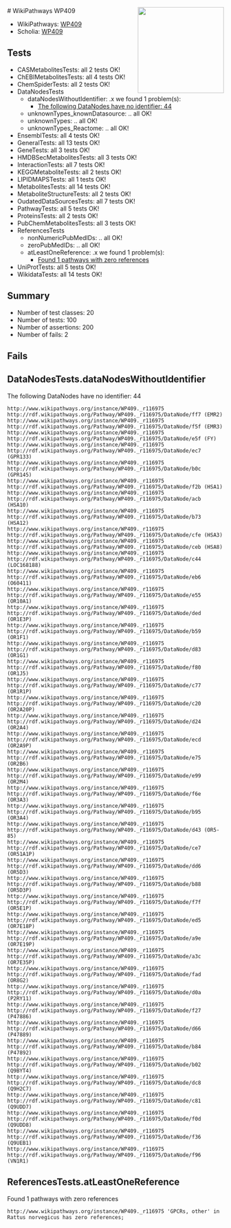 <img style="float: right; width: 200px" src="https://upload.wikimedia.org/wikipedia/commons/thumb/8/83/Wplogo_with_text_500.png/640px-Wplogo_with_text_500.png" />
# WikiPathways WP409

* WikiPathways: [WP409](https://identifiers.org/wikipathways:WP409)
* Scholia: [WP409](https://scholia.toolforge.org/wikipathways/WP409)
## Tests
* CASMetabolitesTests: all 2 tests OK!
* ChEBIMetabolitesTests: all 4 tests OK!
* ChemSpiderTests: all 2 tests OK!
* DataNodesTests
    * dataNodesWithoutIdentifier: .x we found 1 problem(s):
        * [The following DataNodes have no identifier: 44](#8792c4f1)
    * unknownTypes_knownDatasource: .. all OK!
    * unknownTypes: .. all OK!
    * unknownTypes_Reactome: .. all OK!
* EnsemblTests: all 4 tests OK!
* GeneralTests: all 13 tests OK!
* GeneTests: all 3 tests OK!
* HMDBSecMetabolitesTests: all 3 tests OK!
* InteractionTests: all 7 tests OK!
* KEGGMetaboliteTests: all 2 tests OK!
* LIPIDMAPSTests: all 1 tests OK!
* MetabolitesTests: all 14 tests OK!
* MetaboliteStructureTests: all 2 tests OK!
* OudatedDataSourcesTests: all 7 tests OK!
* PathwayTests: all 5 tests OK!
* ProteinsTests: all 2 tests OK!
* PubChemMetabolitesTests: all 3 tests OK!
* ReferencesTests
    * nonNumericPubMedIDs: .. all OK!
    * zeroPubMedIDs: .. all OK!
    * atLeastOneReference: .x we found 1 problem(s):
        * [Found 1 pathways with zero references](#35eb778e)
* UniProtTests: all 5 tests OK!
* WikidataTests: all 14 tests OK!


## Summary

* Number of test classes: 20
* Number of tests: 100
* Number of assertions: 200
* Number of fails: 2

## Fails

<a name="8792c4f1" />

## DataNodesTests.dataNodesWithoutIdentifier

The following DataNodes have no identifier: 44
```
http://www.wikipathways.org/instance/WP409._r116975 http://rdf.wikipathways.org/Pathway/WP409._r116975/DataNode/ff7 (EMR2)
http://www.wikipathways.org/instance/WP409._r116975 http://rdf.wikipathways.org/Pathway/WP409._r116975/DataNode/f5f (EMR3)
http://www.wikipathways.org/instance/WP409._r116975 http://rdf.wikipathways.org/Pathway/WP409._r116975/DataNode/e5f (FY)
http://www.wikipathways.org/instance/WP409._r116975 http://rdf.wikipathways.org/Pathway/WP409._r116975/DataNode/ec7 (GPR133)
http://www.wikipathways.org/instance/WP409._r116975 http://rdf.wikipathways.org/Pathway/WP409._r116975/DataNode/b0c (GPR145)
http://www.wikipathways.org/instance/WP409._r116975 http://rdf.wikipathways.org/Pathway/WP409._r116975/DataNode/f2b (HSA1)
http://www.wikipathways.org/instance/WP409._r116975 http://rdf.wikipathways.org/Pathway/WP409._r116975/DataNode/acb (HSA10)
http://www.wikipathways.org/instance/WP409._r116975 http://rdf.wikipathways.org/Pathway/WP409._r116975/DataNode/b73 (HSA12)
http://www.wikipathways.org/instance/WP409._r116975 http://rdf.wikipathways.org/Pathway/WP409._r116975/DataNode/cfe (HSA3)
http://www.wikipathways.org/instance/WP409._r116975 http://rdf.wikipathways.org/Pathway/WP409._r116975/DataNode/ceb (HSA8)
http://www.wikipathways.org/instance/WP409._r116975 http://rdf.wikipathways.org/Pathway/WP409._r116975/DataNode/c44 (LOC168188)
http://www.wikipathways.org/instance/WP409._r116975 http://rdf.wikipathways.org/Pathway/WP409._r116975/DataNode/eb6 (O60411)
http://www.wikipathways.org/instance/WP409._r116975 http://rdf.wikipathways.org/Pathway/WP409._r116975/DataNode/e55 (OR10A1)
http://www.wikipathways.org/instance/WP409._r116975 http://rdf.wikipathways.org/Pathway/WP409._r116975/DataNode/ded (OR1E3P)
http://www.wikipathways.org/instance/WP409._r116975 http://rdf.wikipathways.org/Pathway/WP409._r116975/DataNode/b59 (OR1F1)
http://www.wikipathways.org/instance/WP409._r116975 http://rdf.wikipathways.org/Pathway/WP409._r116975/DataNode/d83 (OR1G1)
http://www.wikipathways.org/instance/WP409._r116975 http://rdf.wikipathways.org/Pathway/WP409._r116975/DataNode/f80 (OR1J5)
http://www.wikipathways.org/instance/WP409._r116975 http://rdf.wikipathways.org/Pathway/WP409._r116975/DataNode/c77 (OR1R1P)
http://www.wikipathways.org/instance/WP409._r116975 http://rdf.wikipathways.org/Pathway/WP409._r116975/DataNode/c20 (OR2A20P)
http://www.wikipathways.org/instance/WP409._r116975 http://rdf.wikipathways.org/Pathway/WP409._r116975/DataNode/d24 (OR2A4)
http://www.wikipathways.org/instance/WP409._r116975 http://rdf.wikipathways.org/Pathway/WP409._r116975/DataNode/ecd (OR2A9P)
http://www.wikipathways.org/instance/WP409._r116975 http://rdf.wikipathways.org/Pathway/WP409._r116975/DataNode/e75 (OR2B6)
http://www.wikipathways.org/instance/WP409._r116975 http://rdf.wikipathways.org/Pathway/WP409._r116975/DataNode/e99 (OR2M4)
http://www.wikipathways.org/instance/WP409._r116975 http://rdf.wikipathways.org/Pathway/WP409._r116975/DataNode/f6e (OR3A3)
http://www.wikipathways.org/instance/WP409._r116975 http://rdf.wikipathways.org/Pathway/WP409._r116975/DataNode/b95 (OR3A4)
http://www.wikipathways.org/instance/WP409._r116975 http://rdf.wikipathways.org/Pathway/WP409._r116975/DataNode/d43 (OR5-85)
http://www.wikipathways.org/instance/WP409._r116975 http://rdf.wikipathways.org/Pathway/WP409._r116975/DataNode/ce7 (OR51A1P)
http://www.wikipathways.org/instance/WP409._r116975 http://rdf.wikipathways.org/Pathway/WP409._r116975/DataNode/dd6 (OR5D3)
http://www.wikipathways.org/instance/WP409._r116975 http://rdf.wikipathways.org/Pathway/WP409._r116975/DataNode/b88 (OR5D3P)
http://www.wikipathways.org/instance/WP409._r116975 http://rdf.wikipathways.org/Pathway/WP409._r116975/DataNode/f7f (OR5E1P)
http://www.wikipathways.org/instance/WP409._r116975 http://rdf.wikipathways.org/Pathway/WP409._r116975/DataNode/ed5 (OR7E18P)
http://www.wikipathways.org/instance/WP409._r116975 http://rdf.wikipathways.org/Pathway/WP409._r116975/DataNode/a9e (OR7E19P)
http://www.wikipathways.org/instance/WP409._r116975 http://rdf.wikipathways.org/Pathway/WP409._r116975/DataNode/a3c (OR7E35P)
http://www.wikipathways.org/instance/WP409._r116975 http://rdf.wikipathways.org/Pathway/WP409._r116975/DataNode/fad (OR8G2)
http://www.wikipathways.org/instance/WP409._r116975 http://rdf.wikipathways.org/Pathway/WP409._r116975/DataNode/d0a (P2RY11)
http://www.wikipathways.org/instance/WP409._r116975 http://rdf.wikipathways.org/Pathway/WP409._r116975/DataNode/f27 (P47886)
http://www.wikipathways.org/instance/WP409._r116975 http://rdf.wikipathways.org/Pathway/WP409._r116975/DataNode/d66 (P47889)
http://www.wikipathways.org/instance/WP409._r116975 http://rdf.wikipathways.org/Pathway/WP409._r116975/DataNode/b84 (P47892)
http://www.wikipathways.org/instance/WP409._r116975 http://rdf.wikipathways.org/Pathway/WP409._r116975/DataNode/b02 (Q9BYT4)
http://www.wikipathways.org/instance/WP409._r116975 http://rdf.wikipathways.org/Pathway/WP409._r116975/DataNode/dc8 (Q9H2C7)
http://www.wikipathways.org/instance/WP409._r116975 http://rdf.wikipathways.org/Pathway/WP409._r116975/DataNode/c81 (Q9UDD7)
http://www.wikipathways.org/instance/WP409._r116975 http://rdf.wikipathways.org/Pathway/WP409._r116975/DataNode/f0d (Q9UDD8)
http://www.wikipathways.org/instance/WP409._r116975 http://rdf.wikipathways.org/Pathway/WP409._r116975/DataNode/f36 (Q9UEB1)
http://www.wikipathways.org/instance/WP409._r116975 http://rdf.wikipathways.org/Pathway/WP409._r116975/DataNode/f96 (VN1R1)
```

<a name="35eb778e" />

## ReferencesTests.atLeastOneReference

Found 1 pathways with zero references
```
http://www.wikipathways.org/instance/WP409._r116975 'GPCRs, other' in Rattus norvegicus has zero references; 
```

